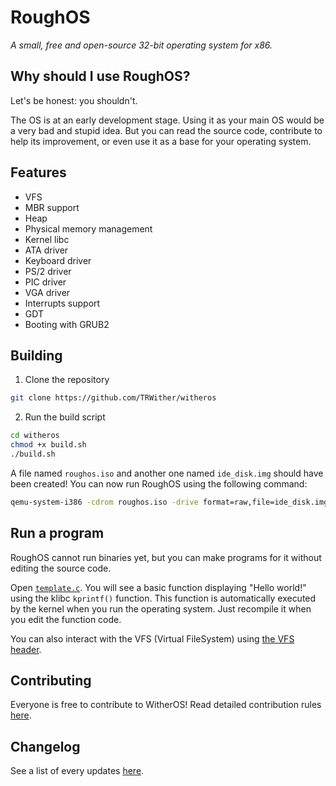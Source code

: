 # RoughOS
*A small, free and open-source 32-bit operating system for x86.*

## Why should I use RoughOS?
Let's be honest: you shouldn't.

The OS is at an early development stage. Using it as your main OS would be a very bad and stupid idea. But you can read the source code, contribute to help its improvement, or even use it as a base for your operating system.

## Features
- VFS
- MBR support
- Heap
- Physical memory management
- Kernel libc
- ATA driver
- Keyboard driver
- PS/2 driver
- PIC driver
- VGA driver
- Interrupts support
- GDT
- Booting with GRUB2

## Building
1. Clone the repository
```bash
git clone https://github.com/TRWither/witheros
```

2. Run the build script
```bash
cd witheros
chmod +x build.sh
./build.sh
```

A file named `roughos.iso` and another one named `ide_disk.img` should have been created!
You can now run RoughOS using the following command:
```bash
qemu-system-i386 -cdrom roughos.iso -drive format=raw,file=ide_disk.img -boot d
```

## Run a program
RoughOS cannot run binaries yet, but you can make programs for it without editing the source code.

Open [`template.c`](kernel/template.c). You will see a basic function displaying "Hello world!" using the klibc `kprintf()` function. This function is automatically executed by the kernel when you run the operating system. Just recompile it when you edit the function code.

You can also interact with the VFS (Virtual FileSystem) using [the VFS header](kernel/fs/include/vfs.h).

## Contributing
Everyone is free to contribute to WitherOS! Read detailed contribution rules [here](CONTRIBUTING.md).

## Changelog
See a list of every updates [here](CHANGELOG.md).